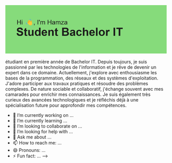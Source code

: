 ![Texte alternatif](https://github.com/hamza-soilihi/hamza-soilihi/blob/main/header.png?raw=true)

étudiant en première année de Bachelor IT. Depuis toujours, je suis passionné par les technologies de l'information et je rêve de devenir un expert dans ce domaine. Actuellement, j'explore avec enthousiasme les bases de la programmation, des réseaux et des systèmes d'exploitation. J'adore participer aux travaux pratiques et résoudre des problèmes complexes. De nature sociable et collaboratif, j'échange souvent avec mes camarades pour enrichir mes connaissances. Je suis également très curieux des avancées technologiques et je réfléchis déjà à une spécialisation future pour approfondir mes compétences.

- 🔭 I’m currently working on ...
- 🌱 I’m currently learning ...
- 👯 I’m looking to collaborate on ...
- 🤔 I’m looking for help with ...
- 💬 Ask me about ...
- 📫 How to reach me: ...
- 😄 Pronouns: ...
- ⚡ Fun fact: ...
-->
